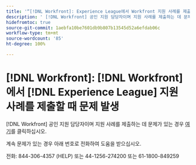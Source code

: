 ```yaml
---
title: '“[!DNL Workfront]: Experience League에서 Workfront 지원 사례를 제출할 때 문제 발생”'
description: ' [!DNL Workfront] 공인 지원 담당자이며 지원 사례를 제출하는 데 문제가 있는 경우 아래 번호로 전화하여 도움을 받으십시오.'
hidefromtoc: true
source-git-commit: 1aebfa10be7601db9b807b13545d52a6efdab06c
workflow-type: tm+mt
source-wordcount: '85'
ht-degree: 100%

---
```



# [!DNL Workfront]: [!DNL Workfront]에서 [!DNL Experience League] 지원 사례를 제출할 때 문제 발생

[!DNL Workfront] 공인 지원 담당자이며 지원 사례를 제출하는 데 문제가 있는 경우 [여기](https://workfrontpartners.force.com/one/s/)를 클릭하십시오.

계속 문제가 있는 경우 아래 번호로 전화하여 도움을 받으십시오.

전화: 844-306-4357 (HELP)
또는 44-1256-274200
또는 61-1800-849259
